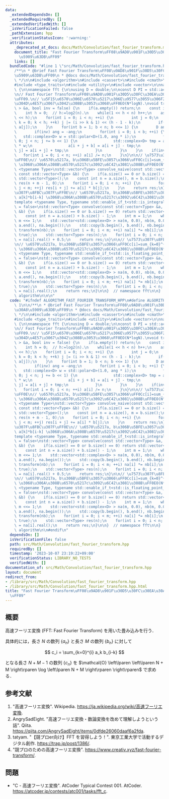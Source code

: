```yaml
---
data:
  _extendedDependsOn: []
  _extendedRequiredBy: []
  _extendedVerifiedWith: []
  _isVerificationFailed: false
  _pathExtension: hpp
  _verificationStatusIcon: ':warning:'
  attributes:
    _deprecated_at_docs: docs/Math/Convolution/fast_fourier_transform.md
    document_title: "Fast Fourier Transform\uFF08\u9AD8\u901F\u30D5\u30FC\u30EA\u30A8\
      \u5909\u63DB\uFF09"
    links: []
  bundledCode: "#line 1 \"src/Math/Convolution/fast_fourier_transform.hpp\"\n\n\n\n\
    /**\n * @brief Fast Fourier Transform\uFF08\u9AD8\u901F\u30D5\u30FC\u30EA\u30A8\
    \u5909\u63DB\uFF09\n * @docs docs/Math/Convolution/fast_fourier_transform.md\n\
    \ */\n\n#include <algorithm>\n#include <cassert>\n#include <cmath>\n#include <complex>\n\
    #include <type_traits>\n#include <utility>\n#include <vector>\n\nnamespace algorithm\
    \ {\n\nnamespace fft {\n\nusing D = double;\n\nconst D PI = std::acos(-1.0);\n\
    \n// Fast Fourier Transform\uFF08\u9AD8\u901F\u30D5\u30FC\u30EA\u30A8\u5909\u63DB\
    \uFF09.\n// \u5F15\u6570\u306E\u6570\u5217\u306E\u9577\u3055\u306F2\u306E\u3079\
    \u304D\u4E57\u3067\u3042\u308B\u3053\u3068\uFF0EO(N*logN).\nvoid transform(std::vector<std::complex<D>\
    \ > &a, bool inv = false) {\n    if(a.empty()) return;\n    const int n = a.size();\n\
    \    int h = 0;  // h:=log2(n).\n    while(1 << h < n) h++;\n    assert(n == 1\
    \ << h);\n    for(int i = 0; i < n; ++i) {\n        int j = 0;\n        for(int\
    \ k = 0; k < h; ++k) j |= (i >> k & 1) << (h - 1 - k);\n        if(i < j) std::swap(a[i],\
    \ a[j]);\n    }\n    for(int b = 1; b < n; b <<= 1) {\n        D ang = PI / b;\n\
    \        if(inv) ang = -ang;\n        for(int i = 0; i < b; ++i) {\n         \
    \   std::complex<D> w = std::polar<D>(1.0, ang * i);\n            for(int j =\
    \ 0; j < n; j += b << 1) {\n                std::complex<D> tmp = a[i + j + b]\
    \ * w;\n                a[i + j + b] = a[i + j] - tmp;\n                a[i +\
    \ j] = a[i + j] + tmp;\n            }\n        }\n    }\n    if(inv) {\n     \
    \   for(int i = 0; i < n; ++i) a[i] /= n;\n    }\n}\n\n// \u7573\u307F\u8FBC\u307F\
    \uFF0E\n// \u6570\u5217a, b\u306B\u5BFE\u3057\u3066\uFF0Cc[i]=sum_{k=0}^{i} a[k]*b[i-k]\
    \ \u3068\u306A\u308B\u6570\u5217c\u3092\u6C42\u3081\u308B\uFF0EO(N^2).\ntemplate\
    \ <typename Type>\nstd::vector<Type> convolve_naive(const std::vector<Type> &a,\
    \ const std::vector<Type> &b) {\n    if(a.size() == 0 or b.size() == 0) return\
    \ std::vector<Type>();\n    const int n = a.size(), m = b.size();\n    std::vector<Type>\
    \ res(n + m - 1, 0);\n    for(int i = 0; i < n; ++i) {\n        for(int j = 0;\
    \ j < m; ++j) res[i + j] += a[i] * b[j];\n    }\n    return res;\n}\n\n// \u7573\
    \u307F\u8FBC\u307F\uFF0E\n// \u6570\u5217a, b\u306B\u5BFE\u3057\u3066\uFF0Cc[i]=sum_{k=0}^{i}\
    \ a[k]*b[i-k] \u3068\u306A\u308B\u6570\u5217c\u3092\u6C42\u3081\u308B\uFF0EO(N*logN).\n\
    template <typename Type, typename std::enable_if_t<std::is_integral_v<Type>, bool>\
    \ = false>\nstd::vector<Type> convolve(const std::vector<Type> &a, const std::vector<Type>\
    \ &b) {\n    if(a.size() == 0 or b.size() == 0) return std::vector<Type>();\n\
    \    const int n = a.size() + b.size() - 1;\n    int m = 1;\n    while(m < n)\
    \ m <<= 1;\n    std::vector<std::complex<D> > na(m, 0.0), nb(m, 0.0);\n    std::copy(a.begin(),\
    \ a.end(), na.begin());\n    std::copy(b.begin(), b.end(), nb.begin());\n    transform(na),\
    \ transform(nb);\n    for(int i = 0; i < m; ++i) na[i] *= nb[i];\n    transform(na,\
    \ true);\n    std::vector<Type> res(n);\n    for(int i = 0; i < n; ++i) res[i]\
    \ = na[i].real() + 0.5;\n    return res;\n}\n\n// \u7573\u307F\u8FBC\u307F\uFF0E\
    \n// \u6570\u5217a, b\u306B\u5BFE\u3057\u3066\uFF0Cc[i]=sum_{k=0}^{i} a[k]*b[i-k]\
    \ \u3068\u306A\u308B\u6570\u5217c\u3092\u6C42\u3081\u308B\uFF0EO(N*logN).\ntemplate\
    \ <typename Type, typename std::enable_if_t<std::is_floating_point_v<Type>, bool>\
    \ = false>\nstd::vector<Type> convolve(const std::vector<Type> &a, const std::vector<Type>\
    \ &b) {\n    if(a.size() == 0 or b.size() == 0) return std::vector<Type>();\n\
    \    const int n = a.size() + b.size() - 1;\n    int m = 1;\n    while(m < n)\
    \ m <<= 1;\n    std::vector<std::complex<D> > na(m, 0.0), nb(m, 0.0);\n    std::copy(a.begin(),\
    \ a.end(), na.begin());\n    std::copy(b.begin(), b.end(), nb.begin());\n    transform(na),\
    \ transform(nb);\n    for(int i = 0; i < m; ++i) na[i] *= nb[i];\n    transform(na,\
    \ true);\n    std::vector<Type> res(n);\n    for(int i = 0; i < n; ++i) res[i]\
    \ = na[i].real();\n    return res;\n}\n\n}  // namespace fft\n\n}  // namespace\
    \ algorithm\n\n\n"
  code: "#ifndef ALGORITHM_FAST_FOURIER_TRANSFORM_HPP\n#define ALGORITHM_FAST_FOURIER_TRANSFORM_HPP\
    \ 1\n\n/**\n * @brief Fast Fourier Transform\uFF08\u9AD8\u901F\u30D5\u30FC\u30EA\
    \u30A8\u5909\u63DB\uFF09\n * @docs docs/Math/Convolution/fast_fourier_transform.md\n\
    \ */\n\n#include <algorithm>\n#include <cassert>\n#include <cmath>\n#include <complex>\n\
    #include <type_traits>\n#include <utility>\n#include <vector>\n\nnamespace algorithm\
    \ {\n\nnamespace fft {\n\nusing D = double;\n\nconst D PI = std::acos(-1.0);\n\
    \n// Fast Fourier Transform\uFF08\u9AD8\u901F\u30D5\u30FC\u30EA\u30A8\u5909\u63DB\
    \uFF09.\n// \u5F15\u6570\u306E\u6570\u5217\u306E\u9577\u3055\u306F2\u306E\u3079\
    \u304D\u4E57\u3067\u3042\u308B\u3053\u3068\uFF0EO(N*logN).\nvoid transform(std::vector<std::complex<D>\
    \ > &a, bool inv = false) {\n    if(a.empty()) return;\n    const int n = a.size();\n\
    \    int h = 0;  // h:=log2(n).\n    while(1 << h < n) h++;\n    assert(n == 1\
    \ << h);\n    for(int i = 0; i < n; ++i) {\n        int j = 0;\n        for(int\
    \ k = 0; k < h; ++k) j |= (i >> k & 1) << (h - 1 - k);\n        if(i < j) std::swap(a[i],\
    \ a[j]);\n    }\n    for(int b = 1; b < n; b <<= 1) {\n        D ang = PI / b;\n\
    \        if(inv) ang = -ang;\n        for(int i = 0; i < b; ++i) {\n         \
    \   std::complex<D> w = std::polar<D>(1.0, ang * i);\n            for(int j =\
    \ 0; j < n; j += b << 1) {\n                std::complex<D> tmp = a[i + j + b]\
    \ * w;\n                a[i + j + b] = a[i + j] - tmp;\n                a[i +\
    \ j] = a[i + j] + tmp;\n            }\n        }\n    }\n    if(inv) {\n     \
    \   for(int i = 0; i < n; ++i) a[i] /= n;\n    }\n}\n\n// \u7573\u307F\u8FBC\u307F\
    \uFF0E\n// \u6570\u5217a, b\u306B\u5BFE\u3057\u3066\uFF0Cc[i]=sum_{k=0}^{i} a[k]*b[i-k]\
    \ \u3068\u306A\u308B\u6570\u5217c\u3092\u6C42\u3081\u308B\uFF0EO(N^2).\ntemplate\
    \ <typename Type>\nstd::vector<Type> convolve_naive(const std::vector<Type> &a,\
    \ const std::vector<Type> &b) {\n    if(a.size() == 0 or b.size() == 0) return\
    \ std::vector<Type>();\n    const int n = a.size(), m = b.size();\n    std::vector<Type>\
    \ res(n + m - 1, 0);\n    for(int i = 0; i < n; ++i) {\n        for(int j = 0;\
    \ j < m; ++j) res[i + j] += a[i] * b[j];\n    }\n    return res;\n}\n\n// \u7573\
    \u307F\u8FBC\u307F\uFF0E\n// \u6570\u5217a, b\u306B\u5BFE\u3057\u3066\uFF0Cc[i]=sum_{k=0}^{i}\
    \ a[k]*b[i-k] \u3068\u306A\u308B\u6570\u5217c\u3092\u6C42\u3081\u308B\uFF0EO(N*logN).\n\
    template <typename Type, typename std::enable_if_t<std::is_integral_v<Type>, bool>\
    \ = false>\nstd::vector<Type> convolve(const std::vector<Type> &a, const std::vector<Type>\
    \ &b) {\n    if(a.size() == 0 or b.size() == 0) return std::vector<Type>();\n\
    \    const int n = a.size() + b.size() - 1;\n    int m = 1;\n    while(m < n)\
    \ m <<= 1;\n    std::vector<std::complex<D> > na(m, 0.0), nb(m, 0.0);\n    std::copy(a.begin(),\
    \ a.end(), na.begin());\n    std::copy(b.begin(), b.end(), nb.begin());\n    transform(na),\
    \ transform(nb);\n    for(int i = 0; i < m; ++i) na[i] *= nb[i];\n    transform(na,\
    \ true);\n    std::vector<Type> res(n);\n    for(int i = 0; i < n; ++i) res[i]\
    \ = na[i].real() + 0.5;\n    return res;\n}\n\n// \u7573\u307F\u8FBC\u307F\uFF0E\
    \n// \u6570\u5217a, b\u306B\u5BFE\u3057\u3066\uFF0Cc[i]=sum_{k=0}^{i} a[k]*b[i-k]\
    \ \u3068\u306A\u308B\u6570\u5217c\u3092\u6C42\u3081\u308B\uFF0EO(N*logN).\ntemplate\
    \ <typename Type, typename std::enable_if_t<std::is_floating_point_v<Type>, bool>\
    \ = false>\nstd::vector<Type> convolve(const std::vector<Type> &a, const std::vector<Type>\
    \ &b) {\n    if(a.size() == 0 or b.size() == 0) return std::vector<Type>();\n\
    \    const int n = a.size() + b.size() - 1;\n    int m = 1;\n    while(m < n)\
    \ m <<= 1;\n    std::vector<std::complex<D> > na(m, 0.0), nb(m, 0.0);\n    std::copy(a.begin(),\
    \ a.end(), na.begin());\n    std::copy(b.begin(), b.end(), nb.begin());\n    transform(na),\
    \ transform(nb);\n    for(int i = 0; i < m; ++i) na[i] *= nb[i];\n    transform(na,\
    \ true);\n    std::vector<Type> res(n);\n    for(int i = 0; i < n; ++i) res[i]\
    \ = na[i].real();\n    return res;\n}\n\n}  // namespace fft\n\n}  // namespace\
    \ algorithm\n\n#endif\n"
  dependsOn: []
  isVerificationFile: false
  path: src/Math/Convolution/fast_fourier_transform.hpp
  requiredBy: []
  timestamp: '2023-10-07 23:19:22+09:00'
  verificationStatus: LIBRARY_NO_TESTS
  verifiedWith: []
documentation_of: src/Math/Convolution/fast_fourier_transform.hpp
layout: document
redirect_from:
- /library/src/Math/Convolution/fast_fourier_transform.hpp
- /library/src/Math/Convolution/fast_fourier_transform.hpp.html
title: "Fast Fourier Transform\uFF08\u9AD8\u901F\u30D5\u30FC\u30EA\u30A8\u5909\u63DB\
  \uFF09"
---
```

## 概要

高速フーリエ変換 (FFT: Fast Fourier Transform) を用いた畳み込みを行う．

具体的には，長さ $N$ の数列 $\lbrace a_n \rbrace$ と長さ $M$ の数列 $\lbrace b_n \rbrace$ に対して

$$
c_i = \sum_{k=0}^{i} a_k b_{i-k}
$$

となる長さ $N + M - 1$ の数列 $\lbrace c_n \rbrace$ を $\mathcal{O} \left\lparen \left\lparen N + M \right\rparen \log \left\lparen N + M \right\rparen \right\rparen$ で求める．


## 参考文献

1. "高速フーリエ変換". Wikipedia. <https://ja.wikipedia.org/wiki/高速フーリエ変換>.
1. AngrySadEight. "高速フーリエ変換・数論変換を改めて理解しようという話". Qiita. <https://qiita.com/AngrySadEight/items/0dfde26060daaf6a2fda>.
1. tatyam. "【競プロer向け】FFT を習得しよう！". 東京工業大学で活動するデジタル創作. <https://trap.jp/post/1386/>.
1. "競プロのための高速フーリエ変換". <https://www.creativ.xyz/fast-fourier-transform/>.


## 問題

- "C - 高速フーリエ変換". AtCoder Typical Contest 001. AtCoder. <https://atcoder.jp/contests/atc001/tasks/fft_c>.

